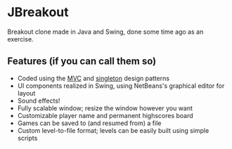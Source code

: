 # JBreakout
Breakout clone made in Java and Swing, done some time ago as an exercise.
## Features (if you can call them so)
- Coded using the [MVC](https://en.wikipedia.org/wiki/Model%E2%80%93view%E2%80%93controller) and [singleton](https://en.wikipedia.org/wiki/Singleton_pattern) design patterns
- UI components realized in Swing, using NetBeans's graphical editor for layout
- Sound effects!
- Fully scalable window; resize the window however you want
- Customizable player name and permanent highscores board
- Games can be saved to (and resumed from) a file
- Custom level-to-file format; levels can be easily built using simple scripts
